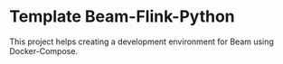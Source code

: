 # Template Beam-Flink-Python

This project helps creating a development environment for Beam using Docker-Compose.

